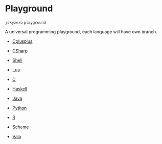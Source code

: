 # Playground
`jskyzero` `playground`

A universal programming playground, each language will have own branch.

+ [Cplusplus](https://github.com/oYOvOYo/Cplusplus.Playground)
+ [CSharp](https://github.com/oYOvOYo/Playground/tree/Csharp)
+ [Shell](https://github.com/oYOvOYo/Shell.Playground)
+ [Lua](https://github.com/oYOvOYo/Lua.GameDevelop)

+ [C](https://github.com/oYOvOYo/Playground/tree/C)
+ [Haskell](https://github.com/oYOvOYo/Playground/tree/Haskell)
+ [Java](https://github.com/oYOvOYo/Playground/tree/Java)
+ [Python](https://github.com/oYOvOYo/Playground/tree/Python)
+ [R](https://github.com/oYOvOYo/Playground/tree/R)
+ [Scheme](https://github.com/oYOvOYo/Playground/tree/Scheme)
+ [Vala](https://github.com/oYOvOYo/Playground/tree/Vala)
